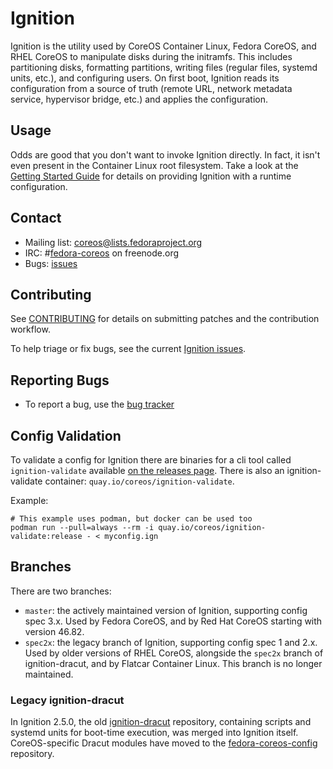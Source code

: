 # Ignition

Ignition is the utility used by CoreOS Container Linux, Fedora CoreOS, and RHEL CoreOS to manipulate disks during the initramfs. This includes partitioning disks, formatting partitions, writing files (regular files, systemd units, etc.), and configuring users. On first boot, Ignition reads its configuration from a source of truth (remote URL, network metadata service, hypervisor bridge, etc.) and applies the configuration.

## Usage

Odds are good that you don't want to invoke Ignition directly. In fact, it isn't even present in the Container Linux root filesystem. Take a look at the [Getting Started Guide][getting started] for details on providing Ignition with a runtime configuration.

## Contact

- Mailing list: [coreos@lists.fedoraproject.org](https://lists.fedoraproject.org/archives/list/coreos@lists.fedoraproject.org/)
- IRC: #[fedora-coreos](irc://irc.freenode.org:6697/#fedora-coreos) on freenode.org
- Bugs: [issues][issues]

## Contributing

See [CONTRIBUTING](CONTRIBUTING.md) for details on submitting patches and the contribution workflow.

To help triage or fix bugs, see the current [Ignition issues](https://github.com/coreos/ignition/issues/).

## Reporting Bugs

- To report a bug, use the [bug tracker][issues]

## Config Validation

To validate a config for Ignition there are binaries for a cli tool called `ignition-validate` available [on the releases page][releases]. There is also an ignition-validate container: `quay.io/coreos/ignition-validate`.

Example:
```
# This example uses podman, but docker can be used too
podman run --pull=always --rm -i quay.io/coreos/ignition-validate:release - < myconfig.ign
```

## Branches

There are two branches:
- `master`: the actively maintained version of Ignition, supporting config
  spec 3.x.  Used by Fedora CoreOS, and by Red Hat CoreOS starting with
  version 46.82.
- `spec2x`: the legacy branch of Ignition, supporting config spec 1 and 2.x.
  Used by older versions of RHEL CoreOS, alongside the `spec2x` branch of
  ignition-dracut, and by Flatcar Container Linux.  This branch is no
  longer maintained.

### Legacy ignition-dracut

In Ignition 2.5.0, the old [ignition-dracut](https://github.com/coreos/ignition-dracut) repository, containing scripts and systemd units for boot-time execution, was merged into Ignition itself.  CoreOS-specific Dracut modules have moved to the [fedora-coreos-config](https://github.com/coreos/fedora-coreos-config) repository.

[getting started]: doc/getting-started.md
[issues]:  https://github.com/coreos/ignition/issues/new/choose
[releases]: https://github.com/coreos/ignition/releases
[online-validator]: https://coreos.com/validate/
